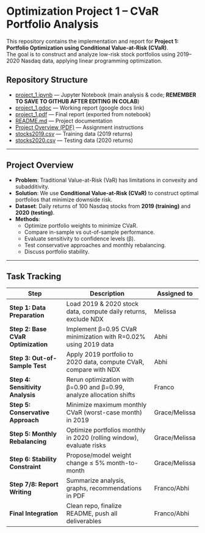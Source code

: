 # Optimization Project 1 – CVaR Portfolio Analysis

This repository contains the implementation and report for **Project 1: Portfolio Optimization using Conditional Value-at-Risk (CVaR)**.  
The goal is to construct and analyze low-risk stock portfolios using 2019–2020 Nasdaq data, applying linear programming optimization.

## Repository Structure
- [project_1.ipynb](project_1.ipynb) — Jupyter Notebook (main analysis & code; **REMEMBER TO SAVE TO GITHUB AFTER EDITING IN COLAB**)
- [project_1.gdoc](https://docs.google.com/document/d/1o3HeWdCndxqqt1l7TUEb04e3NR2ccrZ02B-h3pvP8ME/edit?usp=sharing) — Working report (google docs link)
- [project_1.pdf](project_1.pdf) — Final report (exported from notebook)
- [README.md](README.md) — Project documentation
- [Project Overview (PDF)](project_overview.pdf) — Assignment instructions  
- [stocks2019.csv](stocks2019.csv) — Training data (2019 returns)  
- [stocks2020.csv](stocks2020.csv) — Testing data (2020 returns)  

---

## Project Overview
- **Problem**: Traditional Value-at-Risk (VaR) has limitations in convexity and subadditivity.  
- **Solution**: We use **Conditional Value-at-Risk (CVaR)** to construct optimal portfolios that minimize downside risk.  
- **Dataset**: Daily returns of 100 Nasdaq stocks from **2019 (training)** and **2020 (testing)**.  
- **Methods**:
  - Optimize portfolio weights to minimize CVaR.  
  - Compare in-sample vs out-of-sample performance.  
  - Evaluate sensitivity to confidence levels (β).  
  - Test conservative approaches and monthly rebalancing.  
  - Discuss portfolio stability.  

---

## Task Tracking
| Step                                | Description                                                          | Assigned to                   |
| ----------------------------------- | -------------------------------------------------------------------- | ------------------------------|
| **Step 1: Data Preparation**        | Load 2019 & 2020 stock data, compute daily returns, exclude NDX      | Melissa                       |
| **Step 2: Base CVaR Optimization**  | Implement β=0.95 CVaR minimization with R=0.02% using 2019 data      | Abhi                          |
| **Step 3: Out-of-Sample Test**      | Apply 2019 portfolio to 2020 data, compute CVaR, compare with NDX    | Abhi                          |
| **Step 4: Sensitivity Analysis**    | Rerun optimization with β=0.90 and β=0.99, analyze allocation shifts | Franco                        |
| **Step 5: Conservative Approach**   | Minimize maximum monthly CVaR (worst-case month) in 2019             | Grace/Melissa                 |
| **Step 5: Monthly Rebalancing**     | Optimize portfolios monthly in 2020 (rolling window), evaluate risks | Grace/Melissa                 |
| **Step 6: Stability Constraint**    | Propose/model weight change ≤ 5% month-to-month                      | Grace/Melissa                 |
| **Step 7/8: Report Writing**        | Summarize analysis, graphs, recommendations in PDF                   | Franco/Abhi                   |
| **Final Integration**               | Clean repo, finalize README, push all deliverables                   | Franco/Abhi                   |
